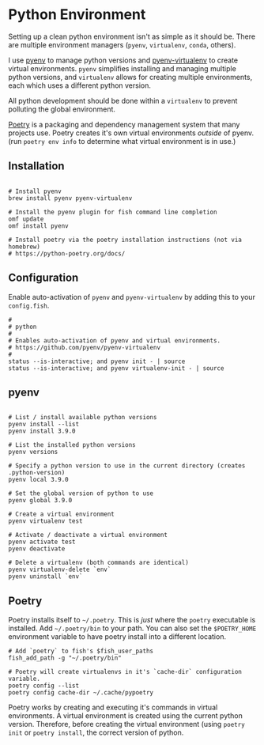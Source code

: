 # Python Environment

Setting up a clean python environment isn't as simple as it should be. There are
multiple environment managers (`pyenv`, `virtualenv`, `conda`, others).

I use [pyenv](https://github.com/pyenv/pyenv) to manage python versions and
[pyenv-virtualenv](https://github.com/pyenv/pyenv-virtualenv) to create virtual
environments. `pyenv` simplifies installing and managing multiple python
versions, and `virtualenv` allows for creating multiple environments, each which
uses a different python version.

All python development should be done within a `virtualenv` to prevent polluting
the global environment.

[Poetry](https://python-poetry.org) is a packaging and dependency management
system that many projects use. Poetry creates it's own virtual environments
*outside* of pyenv. (run `poetry env info` to determine what virtual environment
is in use.)


## Installation

```shell

# Install pyenv
brew install pyenv pyenv-virtualenv

# Install the pyenv plugin for fish command line completion
omf update
omf install pyenv

# Install poetry via the poetry installation instructions (not via homebrew)
# https://python-poetry.org/docs/

```

## Configuration

Enable auto-activation of `pyenv` and `pyenv-virtualenv` by adding this to your
`config.fish`.

```shell
#
# python
#
# Enables auto-activation of pyenv and virtual environments.
# https://github.com/pyenv/pyenv-virtualenv
#
status --is-interactive; and pyenv init - | source
status --is-interactive; and pyenv virtualenv-init - | source
```

## pyenv

```shell

# List / install available python versions
pyenv install --list
pyenv install 3.9.0

# List the installed python versions
pyenv versions

# Specify a python version to use in the current directory (creates .python-version)
pyenv local 3.9.0

# Set the global version of python to use
pyenv global 3.9.0

# Create a virtual environment
pyenv virtualenv test

# Activate / deactivate a virtual environment
pyenv activate test
pyenv deactivate

# Delete a virtualenv (both commands are identical)
pyenv virtualenv-delete `env`
pyenv uninstall `env`

```

## Poetry

Poetry installs itself to `~/.poetry`. This is *just* where the `poetry`
executable is installed. Add `~/.poetry/bin` to your path. You can also set the
`$POETRY_HOME` environment variable to have poetry install into a different
location.

```shell
# Add `poetry` to fish's $fish_user_paths
fish_add_path -g "~/.poetry/bin"

# Poetry will create virtualenvs in it's `cache-dir` configuration variable.
poetry config --list
poetry config cache-dir ~/.cache/pypoetry
```

Poetry works by creating and executing it's commands in virtual environments. A
virtual environment is created using the current python version. Therefore,
before creating the virtual environment (using `poetry init` or `poetry
install`, the correct version of python.